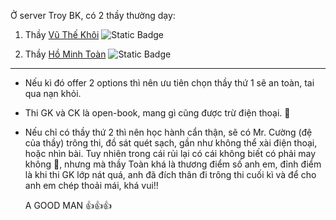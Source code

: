 Ở server Troy BK, có 2 thầy thường dạy:

1. Thầy [Vũ Thế Khôi](http://math.ac.vn/vi/component/staff/?task=getProfile&staffID=33) ![Static Badge](https://img.shields.io/badge/FAIR-black?style=flat-square&color=%23FFC107)

2. Thầy [Hồ Minh Toàn](http://math.ac.vn/vi/component/staff/?task=getProfile&staffID=60) ![Static Badge](https://img.shields.io/badge/PEAK-black?style=flat-square&color=%234CAF50)

---

- Nếu kì đó offer 2 options thì nên ưu tiên chọn thầy thứ 1 sẽ an toàn, tai qua nạn khỏi.

- Thi GK và CK là open-book, mang gì cũng được trừ điện thoại. 🤣

- Nếu chỉ có thầy thứ 2 thì nên học hành cẩn thận, sẽ có Mr. Cường (đệ của thầy) trông thi, đồ sát quét sạch, gần như không thể xài điện thoại, hoặc nhìn bài. Tuy nhiên trong cái rủi lại có cái không biết có phải may không 🙂, nhưng mà thầy Toàn khá là thương điểm số anh em, đỉnh điểm là khi thi GK lớp nát quá, anh đã đích thân đi trông thi cuối kì và để cho anh em chép thoải mái, khá vui!! 
  
  A GOOD MAN 👍👍👍
